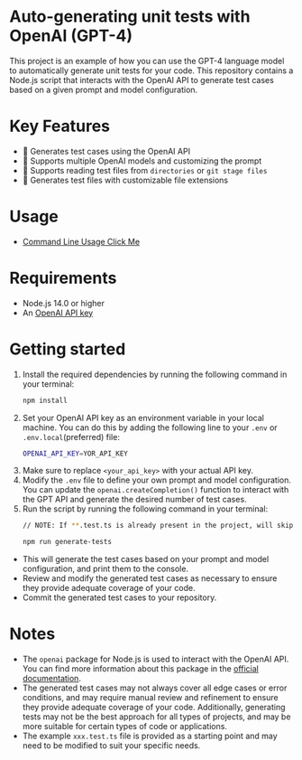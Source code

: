 # Auto-generating unit tests with OpenAI (GPT-4)
This project is an example of how you can use the GPT-4 language model to automatically generate unit tests for your code. This repository contains a Node.js script that interacts with the OpenAI API to generate test cases based on a given prompt and model configuration.

# Key Features
- 🤖 Generates test cases using the OpenAI API
- 🧠 Supports multiple OpenAI models and customizing the prompt
- 📂 Supports reading test files from `directories` or `git stage files`
- 📝 Generates test files with customizable file extensions

# Usage
- [Command Line Usage Click Me](https://github.com/luffy-xu/huskygpt/tree/main/package
)


# Requirements
- Node.js 14.0 or higher
- An [OpenAI API key](https://platform.openai.com/account/api-keys)

# Getting started
1. Install the required dependencies by running the following command in your terminal:
    ```bash
    npm install
    ```
1. Set your OpenAI API key as an environment variable in your local machine. You can do this by adding the following line to your `.env` or `.env.local`(preferred) file:
    ```bash
    OPENAI_API_KEY=YOR_API_KEY
    ```
1. Make sure to replace `<your_api_key>` with your actual API key.
1. Modify the `.env` file to define your own prompt and model configuration. You can update the `openai.createCompletion()` function to interact with the GPT API and generate the desired number of test cases.
1. Run the script by running the following command in your terminal:
    ```bash
    // NOTE: If **.test.ts is already present in the project, will skip this file generation

    npm run generate-tests
    ```
- This will generate the test cases based on your prompt and model configuration, and print them to the console.
- Review and modify the generated test cases as necessary to ensure they provide adequate coverage of your code.
- Commit the generated test cases to your repository.

# Notes
- The `openai` package for Node.js is used to interact with the OpenAI API. You can find more information about this package in the [official documentation](https://github.com/openai/openai-node
).
- The generated test cases may not always cover all edge cases or error conditions, and may require manual review and refinement to ensure they provide adequate coverage of your code. Additionally, generating tests may not be the best approach for all types of projects, and may be more suitable for certain types of code or applications.
- The example `xxx.test.ts` file is provided as a starting point and may need to be modified to suit your specific needs.
